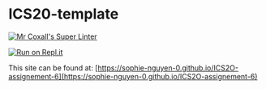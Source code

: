 # ICS20-template

[![Mr Coxall's Super Linter](https://github.com/sophie-nguyen-0/ICS2O-assignement-6/workflows/Mr%20Coxall's%20Super%20Linter/badge.svg)](https://github.com/sophie-nguyen-0/ICS2O-assignement-6/actions/)

[![Run on Repl.it](https://repl.it/badge/github/sophie-nguyen-0/ICS2O-assignement-6)](https://repl.it/github/sophie-nguyen-0/ICS2O-assignement-6)

This site can be found at: [https://sophie-nguyen-0.github.io/ICS2O-assignement-6](https://sophie-nguyen-0.github.io/ICS2O-assignement-6)
